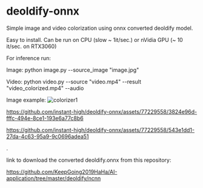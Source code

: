 # deoldify-onnx

Simple image and video colorization using onnx converted deoldify model.

Easy to install. Can be run on CPU (slow ~ 1it/sec.) or nVidia GPU (~ 10 it/sec. on RTX3060)

For inference run:

Image:
python image.py --source_image "image.jpg"

Video:
python video.py --source "video.mp4" --result "video_colorized.mp4" --audio

Image example:
![colorizer1](https://github.com/instant-high/deoldify-onnx/assets/77229558/171642dd-9034-4ca7-8d29-c07c6e5e9f0a)


https://github.com/instant-high/deoldify-onnx/assets/77229558/3824e96d-fffc-494e-8ce1-193e6a77c8b6

https://github.com/instant-high/deoldify-onnx/assets/77229558/543e1dd1-27da-4c63-95a9-9c0696adea51

.

link to download the converted deoldify.onnx from this repository:

https://github.com/KeepGoing2019HaHa/AI-application/tree/master/deoldify/ncnn
